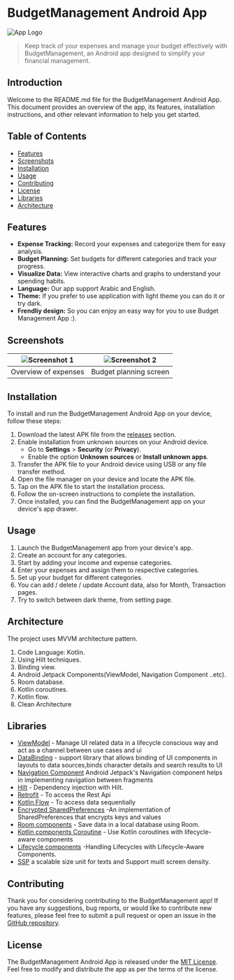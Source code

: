 # BudgetManagement Android App

![App Logo](screenshot_app/icon_logo.png.png)

> Keep track of your expenses and manage your budget effectively with BudgetManagement, an Android app designed to simplify your financial management.

## Introduction

Welcome to the README.md file for the BudgetManagement Android App. This document provides an overview of the app, its features, installation instructions, and other relevant information to help you get started.

## Table of Contents

- [Features](#features)
- [Screenshots](#screenshots)
- [Installation](#installation)
- [Usage](#usage)
- [Contributing](#contributing)
- [License](#license)
- [Libraries](#libraries)
- [Architecture](#architecture)


## Features

- **Expense Tracking:** Record your expenses and categorize them for easy analysis.
- **Budget Planning:** Set budgets for different categories and track your progress.
- **Visualize Data:** View interactive charts and graphs to understand your spending habits.
- **Language:** Our app support Arabic and English.
- **Theme:** If you prefer to use application with light theme you can do it or try dark.
- **Frendliy design:** So you can enjoy an easy way for you to use Budget Management App :).


## Screenshots

| ![Screenshot 1](screenshot1.png) | ![Screenshot 2](screenshot2.png) |
|----------------------------------|----------------------------------|
| Overview of expenses            | Budget planning screen           |

## Installation

To install and run the BudgetManagement Android App on your device, follow these steps:

1. Download the latest APK file from the [releases](https://github.com/your-repo/releases) section.
2. Enable installation from unknown sources on your Android device.
   - Go to **Settings** > **Security** (or **Privacy**).
   - Enable the option **Unknown sources** or **Install unknown apps**.
3. Transfer the APK file to your Android device using USB or any file transfer method.
4. Open the file manager on your device and locate the APK file.
5. Tap on the APK file to start the installation process.
6. Follow the on-screen instructions to complete the installation.
7. Once installed, you can find the BudgetManagement app on your device's app drawer.

## Usage

1. Launch the BudgetManagement app from your device's app.
2. Create an account for any categories.
3. Start by adding your income and expense categories.
4. Enter your expenses and assign them to respective categories.
5. Set up your budget for different categories.
6. You can add / delete / update Account data, also for Month, Transaction pages.
7. Try to switch between dark theme, from setting page.


## Architecture

The project uses MVVM architecture pattern.

1. Code Language: Kotlin.
2. Using Hilt techniques.
3. Binding view.
4. Android Jetpack Components(ViewModel, Navigation Component ..etc).
5. Room database.
6. Kotlin coroutines.
7. Kotlin flow.
8. Clean Architecture

## Libraries

* [ViewModel](https://developer.android.com/topic/libraries/architecture/viewmodel/) - Manage UI
  related data in a lifecycle conscious way and act as a channel between use cases and ui
* [DataBinding](https://developer.android.com/topic/libraries/data-binding) - support library that
  allows binding of UI components in layouts to data sources,binds character details and search
  results to UI
* [Navigation Component](https://developer.android.com/guide/navigation/navigation-getting-started) Android Jetpack's Navigation component helps in implementing navigation between fragments
* [Hilt](https://developer.android.com/training/dependency-injection/hilt-android) - Dependency injection with Hilt.
* [Retrofit](https://square.github.io/retrofit/) - To access the Rest Api
* [Kotlin Flow](https://developer.android.com/kotlin/flow) - To access data sequentially
* [Encrypted SharedPreferences](https://developer.android.com/reference/androidx/security/crypto/EncryptedSharedPreferences) -An implementation of SharedPreferences that encrypts keys and values
* [Room components](https://developer.android.com/training/data-storage/room) - Save data in a local database using Room.
* [Kotlin components Coroutine](https://developer.android.com/topic/libraries/architecture/coroutines) - Use Kotlin coroutines with lifecycle-aware components
* [Lifecycle components](https://developer.android.com/topic/libraries/architecture/lifecycle) -Handling Lifecycles with Lifecycle-Aware Components.
* [SSP](https://github.com/intuit/ssp) a scalable size unit for texts and Support muitl screen density.

## Contributing

Thank you for considering contributing to the BudgetManagement app! If you have any suggestions, bug reports, or would like to contribute new features, please feel free to submit a pull request or open an issue in the [GitHub repository](https://github.com/your-repo).

## License

The BudgetManagement Android App is released under the [MIT License](LICENSE). Feel free to modify and distribute the app as per the terms of the license.
